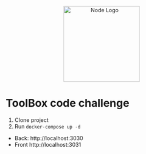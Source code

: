  <p align="center">
  <a href="https://files.toolboxtve.com/wp-content/uploads/2018/04/15144954/logo-stycky.png" target="blank"><img src="https://upload.wikimedia.org/wikipedia/commons/d/d9/Node.js_logo.svg" width="200" alt="Node Logo" /></a>
</p>

# ToolBox code challenge

1. Clone project
2. Run `docker-compose up -d`

- Back: http://localhost:3030
- Front http://localhost:3031
